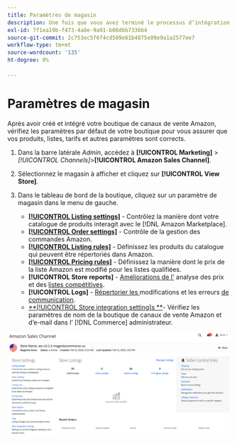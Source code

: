 ```yaml
---
title: Paramètres de magasin
description: Une fois que vous avez terminé le processus d’intégration du canal de vente Amazon, passez en revue et mettez à jour les paramètres du magasin  [!DNL Commerce] .
exl-id: 7f1ea19b-f473-4a8e-9a91-b06d6b733664
source-git-commit: 2c753ec5f6f4cd509e61b4875e09e9a1a2577ee7
workflow-type: tm+mt
source-wordcount: '135'
ht-degree: 0%

---
```


# Paramètres de magasin

Après avoir créé et intégré votre boutique de canaux de vente Amazon, vérifiez les paramètres par défaut de votre boutique pour vous assurer que vos produits, listes, tarifs et autres paramètres sont corrects.

1. Dans la barre latérale _Admin_, accédez à **[!UICONTROL Marketing]** > _[!UICONTROL Channels]_>**[!UICONTROL Amazon Sales Channel]**.

1. Sélectionnez le magasin à afficher et cliquez sur **[!UICONTROL View Store]**.

1. Dans le tableau de bord de la boutique, cliquez sur un paramètre de magasin dans le menu de gauche.

   - [**[!UICONTROL Listing settings]**](./listing-settings.md) - Contrôlez la manière dont votre catalogue de produits interagit avec le  [!DNL Amazon Marketplace].
   - [**[!UICONTROL Order settings]**](./order-settings.md) - Contrôle de la gestion des commandes Amazon.
   - [**[!UICONTROL Listing rules]**](./listing-rules.md) - Définissez les produits du catalogue qui peuvent être répertoriés dans Amazon.
   - [**[!UICONTROL Pricing rules]**](./pricing-products.md) - Définissez la manière dont le prix de la liste Amazon est modifié pour les listes qualifiées.
   - **[!UICONTROL Store reports]** -  [Améliorations de l&#39;](./competitive-price-analysis.md) analyse des prix et des  [listes compétitives](./listing-improvements.md).
   - **[!UICONTROL Logs]** -  [Répertorier les ](./listing-changes-log.md) modifications et les erreurs  [de communication](./communication-errors-log.md).
   - [**[!UICONTROL Store integration setting]s **](./store-integration-settings.md)- Vérifiez les paramètres de nom de la boutique de canaux de vente Amazon et d’e-mail dans l’ [!DNL Commerce] administrateur.

![Tableau de bord de la boutique](assets/ob-store-review.png)
